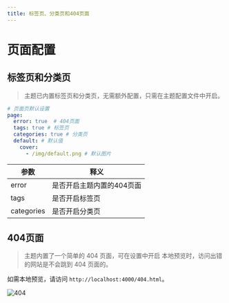 ```yaml
---
title: 标签页、分类页和404页面
---
```


# 页面配置

## 标签页和分类页

> 主题已内置标签页和分类页，无需额外配置，只需在主题配置文件中开启。

```yaml
# 页面页默认设置
page:
  error: true  # 404页面
  tags: true # 标签页
  categories: true # 分类页
  default: # 默认值
    cover: 
      - /img/default.png # 默认图片
```

| 参数         | 释义             |
|------------|----------------|
| error      | 是否开启主题内置的404页面 |
| tags       | 是否开启标签页        |
| categories | 是否开启分类页        |

## 404页面

> 主题内置了一个简单的 404 页面，可在设置中开启 本地预览时，访问出错的网站是不会跳到 404 页面的。

如需本地预览，请访问 `http://localhost:4000/404.html`。

![404](https://bu.dusays.com/2023/11/01/6541bb4fd9f9a.png)